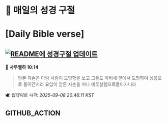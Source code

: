 # 🙏 매일의 성경 구절
# [Daily Bible verse]
## [![README에 성경구절 업데이트](https://github.com/DONGSUKA/first_test/actions/workflows/update-readme-bible.yml/badge.svg)](https://github.com/DONGSUKA/first_test/actions/workflows/update-readme-bible.yml)
<!-- START_BIBLE_VERSE -->
📖 **사무엘하 10:14**
> 암몬 자손은 아람 사람이 도망함을 보고 그들도 아비새 앞에서 도망하여 성읍으로 들어간지라 요압이 암몬 자손을 떠나 예루살렘으로돌아가니라

🕊️ _업데이트 시각: 2025-09-08 20:46:11 KST_
  <!-- END_BIBLE_VERSE -->
## GITHUB_ACTION
